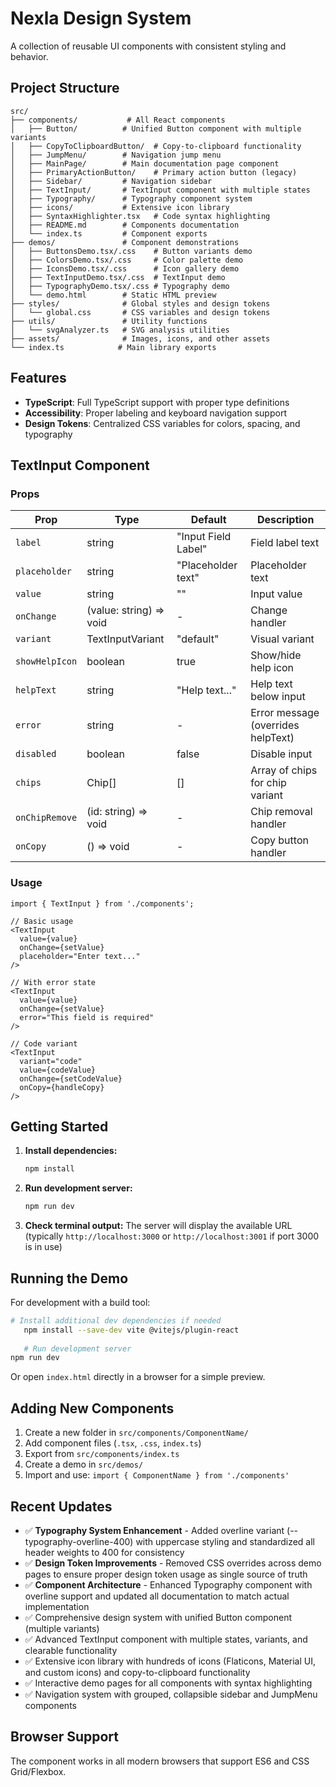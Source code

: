 # Nexla Design System

A collection of reusable UI components with consistent styling and behavior.

## Project Structure

```
src/
├── components/           # All React components
│   ├── Button/          # Unified Button component with multiple variants
│   ├── CopyToClipboardButton/  # Copy-to-clipboard functionality
│   ├── JumpMenu/        # Navigation jump menu
│   ├── MainPage/        # Main documentation page component
│   ├── PrimaryActionButton/    # Primary action button (legacy)
│   ├── Sidebar/         # Navigation sidebar
│   ├── TextInput/       # TextInput component with multiple states
│   ├── Typography/      # Typography component system
│   ├── icons/           # Extensive icon library
│   ├── SyntaxHighlighter.tsx   # Code syntax highlighting
│   ├── README.md        # Components documentation
│   └── index.ts         # Component exports
├── demos/               # Component demonstrations
│   ├── ButtonsDemo.tsx/.css    # Button variants demo
│   ├── ColorsDemo.tsx/.css     # Color palette demo
│   ├── IconsDemo.tsx/.css      # Icon gallery demo
│   ├── TextInputDemo.tsx/.css  # TextInput demo
│   ├── TypographyDemo.tsx/.css # Typography demo
│   └── demo.html        # Static HTML preview
├── styles/              # Global styles and design tokens
│   └── global.css       # CSS variables and design tokens
├── utils/               # Utility functions
│   └── svgAnalyzer.ts   # SVG analysis utilities
├── assets/              # Images, icons, and other assets
└── index.ts            # Main library exports
```

## Features

- **TypeScript**: Full TypeScript support with proper type definitions
- **Accessibility**: Proper labeling and keyboard navigation support
- **Design Tokens**: Centralized CSS variables for colors, spacing, and typography

## TextInput Component

### Props

| Prop | Type | Default | Description |
|------|------|---------|-------------|
| `label` | string | "Input Field Label" | Field label text |
| `placeholder` | string | "Placeholder text" | Placeholder text |
| `value` | string | "" | Input value |
| `onChange` | (value: string) => void | - | Change handler |
| `variant` | TextInputVariant | "default" | Visual variant |
| `showHelpIcon` | boolean | true | Show/hide help icon |
| `helpText` | string | "Help text..." | Help text below input |
| `error` | string | - | Error message (overrides helpText) |
| `disabled` | boolean | false | Disable input |
| `chips` | Chip[] | [] | Array of chips for chip variant |
| `onChipRemove` | (id: string) => void | - | Chip removal handler |
| `onCopy` | () => void | - | Copy button handler |

### Usage

```tsx
import { TextInput } from './components';

// Basic usage
<TextInput
  value={value}
  onChange={setValue}
  placeholder="Enter text..."
/>

// With error state
<TextInput
  value={value}
  onChange={setValue}
  error="This field is required"
/>

// Code variant
<TextInput
  variant="code"
  value={codeValue}
  onChange={setCodeValue}
  onCopy={handleCopy}
/>
```

## Getting Started

1. **Install dependencies:**
   ```bash
   npm install
   ```

2. **Run development server:**
   ```bash
   npm run dev
   ```

3. **Check terminal output:** The server will display the available URL (typically `http://localhost:3000` or `http://localhost:3001` if port 3000 is in use)

## Running the Demo

For development with a build tool:
```bash
# Install additional dev dependencies if needed
   npm install --save-dev vite @vitejs/plugin-react
   
   # Run development server
npm run dev
   ```

Or open `index.html` directly in a browser for a simple preview.

## Adding New Components

1. Create a new folder in `src/components/ComponentName/`
2. Add component files (`.tsx`, `.css`, `index.ts`)
3. Export from `src/components/index.ts`
4. Create a demo in `src/demos/`
5. Import and use: `import { ComponentName } from './components'`

## Recent Updates

- ✅ **Typography System Enhancement** - Added overline variant (--typography-overline-400) with uppercase styling and standardized all header weights to 400 for consistency
- ✅ **Design Token Improvements** - Removed CSS overrides across demo pages to ensure proper design token usage as single source of truth
- ✅ **Component Architecture** - Enhanced Typography component with overline support and updated all documentation to match actual implementation
- ✅ Comprehensive design system with unified Button component (multiple variants)
- ✅ Advanced TextInput component with multiple states, variants, and clearable functionality
- ✅ Extensive icon library with hundreds of icons (Flaticons, Material UI, and custom icons) and copy-to-clipboard functionality  
- ✅ Interactive demo pages for all components with syntax highlighting
- ✅ Navigation system with grouped, collapsible sidebar and JumpMenu components

## Browser Support

The component works in all modern browsers that support ES6 and CSS Grid/Flexbox. 